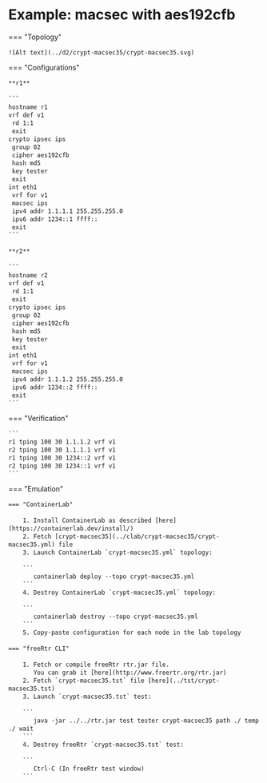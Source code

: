# Example: macsec with aes192cfb

=== "Topology"

    ![Alt text](../d2/crypt-macsec35/crypt-macsec35.svg)

=== "Configurations"

    **r1**

    ```
    hostname r1
    vrf def v1
     rd 1:1
     exit
    crypto ipsec ips
     group 02
     cipher aes192cfb
     hash md5
     key tester
     exit
    int eth1
     vrf for v1
     macsec ips
     ipv4 addr 1.1.1.1 255.255.255.0
     ipv6 addr 1234::1 ffff::
     exit
    ```

    **r2**

    ```
    hostname r2
    vrf def v1
     rd 1:1
     exit
    crypto ipsec ips
     group 02
     cipher aes192cfb
     hash md5
     key tester
     exit
    int eth1
     vrf for v1
     macsec ips
     ipv4 addr 1.1.1.2 255.255.255.0
     ipv6 addr 1234::2 ffff::
     exit
    ```

=== "Verification"

    ```
    r1 tping 100 30 1.1.1.2 vrf v1
    r2 tping 100 30 1.1.1.1 vrf v1
    r1 tping 100 30 1234::2 vrf v1
    r2 tping 100 30 1234::1 vrf v1
    ```

=== "Emulation"

    === "ContainerLab"

        1. Install ContainerLab as described [here](https://containerlab.dev/install/)  
        2. Fetch [crypt-macsec35](../clab/crypt-macsec35/crypt-macsec35.yml) file  
        3. Launch ContainerLab `crypt-macsec35.yml` topology:  

        ```
           containerlab deploy --topo crypt-macsec35.yml  
        ```
        4. Destroy ContainerLab `crypt-macsec35.yml` topology:  

        ```
           containerlab destroy --topo crypt-macsec35.yml  
        ```
        5. Copy-paste configuration for each node in the lab topology

    === "freeRtr CLI"

        1. Fetch or compile freeRtr rtr.jar file.  
           You can grab it [here](http://www.freertr.org/rtr.jar)  
        2. Fetch `crypt-macsec35.tst` file [here](../tst/crypt-macsec35.tst)  
        3. Launch `crypt-macsec35.tst` test:  

        ```
           java -jar ../../rtr.jar test tester crypt-macsec35 path ./ temp ./ wait
        ```
        4. Destroy freeRtr `crypt-macsec35.tst` test:  

        ```
           Ctrl-C (In freeRtr test window)
        ```


